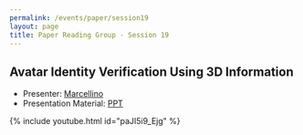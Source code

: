```yaml
---
permalink: /events/paper/session19
layout: page
title: Paper Reading Group - Session 19
---
```


## Avatar Identity Verification Using 3D Information

- Presenter: [Marcellino](https://openreview.net/profile?id=~Marcellino_Sahadewa1)
- Presentation Material: [PPT](https://docs.google.com/presentation/d/1e6m-tZnaimsADtWDWqozR-BmWYzFngjLzVBjcG29bAY/edit?usp=sharing)

{% include youtube.html id="paJI5i9_Ejg" %}

